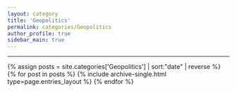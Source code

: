 ```yaml
---
layout: category
title: 'Geopolitics'
permalink: categories/Geopolitics
author_profile: true
sidebar_main: true
---
```


***

{% assign posts = site.categories['Geopolitics'] | sort:"date" | reverse %}
{% for post in posts %} {% include archive-single.html type=page.entries_layout %} {% endfor %}
